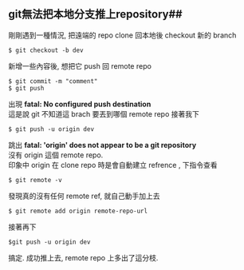 ## git無法把本地分支推上repository##

剛剛遇到一種情況, 把遠端的 repo clone 回本地後 checkout 新的 branch  

``` 
$ git checkout -b dev 
```  

新增一些內容後, 想把它 push 回 remote repo

``` 
$ git commit -m "comment" 
$ git push
```

出現 **fatal: No configured push destination**  
這是說 git 不知道這 brach 要丟到哪個 remote repo
接著我下

```
$ git push -u origin dev
```
跳出 **fatal: 'origin' does not appear to be a git repository**  
沒有 origin 這個 remote repo.   
印象中 origin 在 clone repo 時是會自動建立 refrence , 下指令查看

```
$ git remote -v
```
發現真的沒有任何 remote ref, 就自己動手加上去

``` 
$ git remote add origin remote-repo-url 
```
接著再下  

```
$git push -u origin dev
```
搞定. 成功推上去, remote repo 上多出了這分枝.
